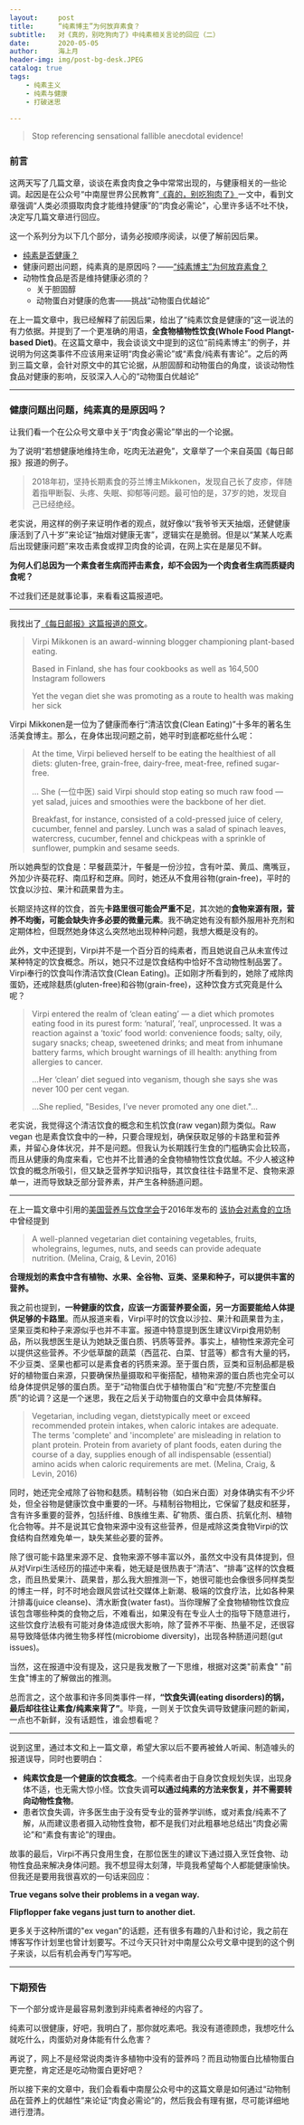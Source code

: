 ```yaml
---
layout:     post
title:      “纯素博主”为何放弃素食？
subtitle:   对《真的，别吃狗肉了》中纯素相关言论的回应（二）
date:       2020-05-05
author:     海上月
header-img: img/post-bg-desk.JPEG
catalog: true
tags:
    - 纯素主义 
    - 纯素与健康 
    - 打破迷思
    
---
```

> Stop referencing sensational fallible anecdotal evidence!

### 前言

这两天写了几篇文章，谈谈在素食肉食之争中常常出现的，与健康相关的一些论调。起因是在公众号“中南屋世界公民教育”[《真的，别吃狗肉了》](https://mp.weixin.qq.com/s/JwU3FhtclQRmaedg5UgDmA)一文中，看到文章强调“人类必须摄取肉食才能维持健康”的“肉食必需论”，心里许多话不吐不快，决定写几篇文章进行回应。

这一个系列分为以下几个部分，请务必按顺序阅读，以便了解前因后果。

* [纯素是否健康？](https://my-little-republic.github.io/2020/05/05/Post-2-%E5%8A%A8%E7%89%A9%E6%80%A7%E9%A3%9F%E7%89%A9%E7%9C%9F%E7%9A%84%E6%98%AF%E4%BA%BA%E4%BD%93%E5%BF%85%E9%9C%80%E7%9A%84%E5%90%97-%E7%B4%A0%E9%A3%9F%E6%98%AF%E5%90%A6%E5%81%A5%E5%BA%B7/) 
* 健康问题出问题，纯素真的是原因吗？——[“纯素博主”为何放弃素食？](https://my-little-republic.github.io/2020/05/05/Post-3-%E7%BA%AF%E7%B4%A0%E5%8D%9A%E4%B8%BB%E4%B8%BA%E4%BD%95%E6%94%BE%E5%BC%83%E7%B4%A0%E9%A3%9F/)
* 动物性食品是否是维持健康必须的？
	* 关于胆固醇
	* 动物蛋白对健康的危害——挑战“动物蛋白优越论”

在上一篇文章中，我已经解释了前因后果，给出了“纯素饮食是健康的”这一说法的有力依据。并提到了一个更准确的用语，**全食物植物性饮食(Whole Food Plangt-based Diet)**。在这篇文章中，我会谈谈文中提到的这位“前纯素博主”的例子，并说明为何这类事件不应该用来证明“肉食必需论”或“素食/纯素有害论”。之后的两到三篇文章，会针对原文中的其它论据，从胆固醇和动物蛋白的角度，谈谈动物性食品对健康的影响，反驳深入人心的“动物蛋白优越论”

---

### 健康问题出问题，纯素真的是原因吗？

让我们看一个在公众号文章中关于“肉食必需论”举出的一个论据。

为了说明“若想健康地维持生命，吃肉无法避免”，文章举了一个来自英国《每日邮报》报道的例子。
> 2018年初，坚持长期素食的芬兰博主Mikkonen，发现自己长了皮疹，伴随着指甲断裂、头疼、失眠、抑郁等问题。最可怕的是，37岁的她，发现自己已经绝经。

老实说，用这样的例子来证明作者的观点，就好像以“我爷爷天天抽烟，还健健康康活到了八十岁”来论证“抽烟对健康无害”，逻辑实在是脆弱。但是以“某某人吃素后出现健康问题”来攻击素食或捍卫肉食的论调，在网上实在是屡见不鲜。

**为何人们总因为一个素食者生病而抨击素食，却不会因为一个肉食者生病而质疑肉食呢？** 

不过我们还是就事论事，来看看这篇报道吧。

---

我找出了[《每日邮报》这篇报道的原文](https://www.dailymail.co.uk/femail/article-7072647/VIRPI-MIKKONEN-admits-vegan-diet-ruined-health-brought-early-menopause.html)。

> Virpi Mikkonen is an award-winning blogger championing plant-based eating.
> 
> Based in Finland, she has four cookbooks as well as 164,500 Instagram followers
> 
> Yet the vegan diet she was promoting as a route to health was making her sick 

Virpi Mikkonen是一位为了健康而奉行“清洁饮食(Clean Eating)”十多年的著名生活美食博主。那么，在身体出现问题之前，她平时到底都吃些什么呢：

> At the time, Virpi believed herself to be eating the healthiest of all diets: gluten-free, grain-free, dairy-free, meat-free, refined sugar-free. 
> 
> ... She (一位中医) said Virpi should stop eating so much raw food — yet salad, juices and smoothies were the backbone of her diet.
> 
> Breakfast, for instance, consisted of a cold-pressed juice of celery, cucumber, fennel and parsley. Lunch was a salad of spinach leaves, watercress, cucumber, fennel and chickpeas with a sprinkle of sunflower, pumpkin and sesame seeds.

所以她典型的饮食是：早餐蔬菜汁，午餐是一份沙拉，含有叶菜、黄瓜、鹰嘴豆，外加少许葵花籽、南瓜籽和芝麻。同时，她还从不食用谷物(grain-free)，平时的饮食以沙拉、果汁和蔬果昔为主。

长期坚持这样的饮食，首先**卡路里很可能会严重不足**，其次她的**食物来源有限，营养不均衡，可能会缺失许多必要的微量元素**。我不确定她有没有额外服用补充剂和定期体检，但既然她身体这么突然地出现种种问题，我想大概是没有的。

此外，文中还提到，Virpi并不是一个百分百的纯素者，而且她说自己从未宣传过某种特定的饮食概念。所以，她只不过是饮食结构中恰好不含动物性制品罢了。Virpi奉行的饮食叫作清洁饮食(Clean Eating)。正如刚才所看到的，她除了戒除肉蛋奶，还戒除麸质(gluten-free)和谷物(grain-free)，这种饮食方式究竟是什么呢？

>  Virpi entered the realm of ‘clean eating’ — a diet which promotes eating food in its purest form: ‘natural’, ‘real’, unprocessed. It was a reaction against a ‘toxic’ food world: convenience foods; salty, oily, sugary snacks; cheap, sweetened drinks; and meat from inhumane battery farms, which brought warnings of ill health: anything from allergies to cancer.
> 
> ...Her ‘clean’ diet segued into veganism, though she says she was never 100 per cent vegan.
> 
> ...She replied, "Besides, I’ve never promoted any one diet."...

老实说，我觉得这个清洁饮食的概念和生机饮食(raw vegan)颇为类似。Raw vegan 也是素食饮食中的一种，只要合理规划，确保获取足够的卡路里和营养素，并留心身体状况，并不是问题。但我认为长期践行生食的门槛确实会比较高，而且从健康的角度来看，它也并不比普通的全食物植物性饮食优越。不少人被这种饮食的概念所吸引，但又缺乏营养学知识指导，其饮食往往卡路里不足、食物来源单一，进而导致缺乏部分营养素，并产生各种肠道问题。

---

在上一篇文章中引用的[美国营养与饮食学会](https://www.eatrightpro.org/about-us?_ga=2.79105373.870219660.1588701410-1076467063.1588593389)于2016年发布的 [该协会对素食的立场](https://www.sciencedirect.com/science/article/pii/S2212267216311923?casa_token=fB7j87TLLAUAAAAA:3MIJgVQQHXWFMbOdTd8mQ9dEV4UQO3AD0_Kxo6J1WvmJ0QkrzeDVqBBbIrhX-yHEy_T-gG9T) 中曾经提到

> A well-planned vegetarian diet containing vegetables, fruits, wholegrains, legumes, nuts, and seeds can provide  adequate  nutrition. (Melina, Craig, & Levin, 2016)

**合理规划的素食中含有植物、水果、全谷物、豆类、坚果和种子，可以提供丰富的营养。**

我之前也提到，**一种健康的饮食，应该一方面营养要全面，另一方面要能给人体提供足够的卡路里**。而从报道来看，Virpi平时的饮食以沙拉、果汁和蔬果昔为主，坚果豆类和种子来源似乎也并不丰富。报道中特意提到医生建议Virpi食用奶制品，所以我想医生是认为她缺乏蛋白质、钙质等营养。事实上，植物性来源完全可以提供这些营养。不少低草酸的蔬菜（西蓝花、白菜、甘蓝等）都含有大量的钙，不少豆类、坚果也都可以是素食者的钙质来源。至于蛋白质，豆类和豆制品都是极好的植物蛋白来源，只要确保热量摄取和平衡搭配，植物来源的蛋白质也完全可以给身体提供足够的蛋白质。至于“动物蛋白优于植物蛋白”和“完整/不完整蛋白质”的论调？这是一个迷思，我在之后关于动物蛋白的文章中会具体解释。

> Vegetarian,  including  vegan,  dietstypically meet or exceed recommended protein intakes, when caloric intakes are adequate. The terms 'complete' and 'incomplete' are misleading in relation to plant protein. Protein from avariety of plant foods, eaten during the course of a day, supplies enough of all indispensable (essential) amino acids when caloric requirements are met. (Melina, Craig, & Levin, 2016)

同时，她还完全戒除了谷物和麸质。精制谷物（如白米白面）对身体确实有不少坏处，但全谷物是健康饮食中重要的一环。与精制谷物相比，它保留了麸皮和胚芽，含有许多重要的营养，包括纤维、B族维生素、矿物质、蛋白质、抗氧化剂、植物化合物等。并不是说其它食物来源中没有这些营养，但是戒除这类食物Virpi的饮食结构自然难免单一，缺失某些必要的营养。

除了很可能卡路里来源不足、食物来源不够丰富以外，虽然文中没有具体提到，但从对Virpi生活经历的描述中来看，她无疑是很热衷于“清洁”、“排毒”这样的饮食概念，而且热爱果汁、蔬果昔，那么我大胆推测一下，她很可能也会像很多同样类型的博主一样，时不时地会跟风尝试社交媒体上新潮、极端的饮食疗法，比如各种果汁排毒(juice cleanse)、清水断食(water fast)。当你理解了全食物植物性饮食应该包含哪些种类的食物之后，不难看出，如果没有在专业人士的指导下随意进行，这些饮食疗法极有可能对身体造成很大影响，除了营养不平衡、热量不足，还很容易导致降低体内微生物多样性(microbiome diversity)，出现各种肠道问题(gut issues)。

当然，这在报道中没有提及，这只是我发散了一下思维，根据对这类"前素食" "前生食"博主的了解做出的推测。

总而言之，这个故事和许多同类事件一样，**“饮食失调(eating disorders)的锅，最后却往往让素食/纯素来背了”**。毕竟，一则关于饮食失调导致健康问题的新闻，一点也不新鲜，没有话题性，谁会想看呢？

---

说到这里，通过本文和上一篇文章，希望大家以后不要再被耸人听闻、制造噱头的报道误导，同时也要明白：

* **纯素饮食是一个健康的饮食概念**。一个纯素者由于自身饮食规划失误，出现身体不适，也无需大惊小怪。饮食失调**可以通过纯素的方法来恢复，并不需要转向动物性食物**。
* 患者饮食失调，许多医生由于没有受专业的营养学训练，或对素食/纯素不了解，从而建议患者摄入动物性食物，都不是我们对此粗暴地总结出“肉食必需论”和“素食有害论”的理由。

故事的最后，Virpi不再只食用生食，在那位医生的建议下通过摄入烹饪食物、动物性食品来解决身体问题。我不想显得太刻薄，毕竟我希望每个人都能健康愉快。但我还是要用我很喜欢的一句话来回应：

**True vegans solve their problems in a vegan way.**

**Flipflopper fake vegans just turn to another diet.**

更多关于这种所谓的"ex vegan"的话题，还有很多有趣的八卦和讨论，我之前在博客写作计划里也曾计划要写。不过今天只针对中南屋公众号文章中提到的这个例子来谈，以后有机会再专门写写吧。

---

### 下期预告

下一个部分或许是最容易刺激到非纯素者神经的内容了。

纯素可以很健康，好吧，我明白了，那你就吃素吧。我没有道德顾虑，我想吃什么就吃什么，肉蛋奶对身体能有什么危害？

再说了，网上不是经常说肉类许多植物中没有的营养吗？而且动物蛋白比植物蛋白更完整，肯定还是吃动物蛋白更好吧？

所以接下来的文章中，我们会看看中南屋公众号中的这篇文章是如何通过“动物制品在营养上的优越性”来论证“肉食必需论”的，然后我会有理有据，尽可能详细地进行澄清。
